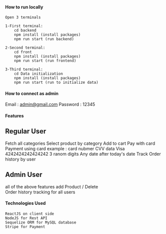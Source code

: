 #### How to run locally

```
Open 3 terminals

1-First terminal:
    cd backend
    npm install (install packages)
    npm run start (run backend)

2-Second terminal:
    cd front
    npm install (install packages)
    npm run start (run frontend)

3-Third terminal:
    cd Data initialization
    npm install (install packages)
    npm run start (run to initialize data)
```

#### How to connect as admin

Email : admin@gmail.com
Password : 12345

#### Features

## Regular User
Fetch all categories
Select product by category 
Add to cart 
Pay with card 
    Payment using card example :
            card nubmer         CVV                  data
    Visa	4242424242424242	3 ranom digits	     Any date after today's date 
Track Order history by user
## Admin User
all of the above features
add Product / Delete   
Order history tracking for all users

#### Technologies Used

```
ReactJS on client side
NodeJS for Rest API
Sequelize ORM for MySQL database
Stripe for Payment
```


